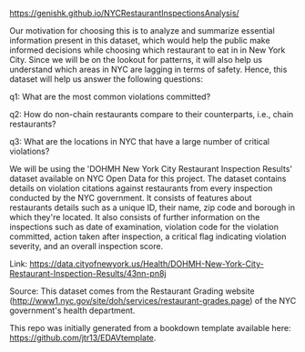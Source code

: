 https://genishk.github.io/NYCRestaurantInspectionsAnalysis/

Our motivation for choosing this is to analyze and summarize essential information present in this dataset, which would help the public make informed decisions while choosing which restaurant to eat in in New York City. Since we will be on the lookout for patterns, it will also help us understand which areas in NYC are lagging in terms of safety. Hence, this dataset will help us answer the following questions:

q1: What are the most common violations committed? 

q2: How do non-chain restaurants compare to their counterparts, i.e., chain restaurants?

q3: What are the locations in NYC that have a large number of critical violations?

We will be using the 'DOHMH New York City Restaurant Inspection Results' dataset available on NYC Open Data for this project. The dataset contains details on violation citations against restaurants from every inspection conducted by the NYC government. It consists of features about restaurants details such as a unique ID, their name, zip code and borough in which they're located. It also consists of further information on the inspections such as date of examination, violation code for the violation committed, action taken after inspection, a critical flag indicating violation severity, and an overall inspection score.  

Link: https://data.cityofnewyork.us/Health/DOHMH-New-York-City-Restaurant-Inspection-Results/43nn-pn8j

Source: This dataset comes from the Restaurant Grading website (http://www1.nyc.gov/site/doh/services/restaurant-grades.page) of the NYC government's health department.

This repo was initially generated from a bookdown template available here: https://github.com/jtr13/EDAVtemplate.



